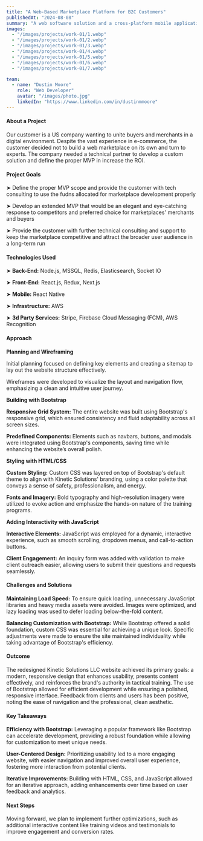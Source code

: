 ```yaml
---
title: "A Web-Based Marketplace Platform for B2C Customers"
publishedAt: "2024-08-08"
summary: "A web software solution and a cross-platform mobile application for a marketplace working in the US and European area"
images:
  - "/images/projects/work-01/1.webp"
  - "/images/projects/work-01/2.webp"
  - "/images/projects/work-01/3.webp"
  - "/images/projects/work-01/4.webp"
  - "/images/projects/work-01/5.webp"
  - "/images/projects/work-01/6.webp"
  - "/images/projects/work-01/7.webp"

team:
  - name: "Dustin Moore"
    role: "Web Developer"
    avatar: "/images/photo.jpg"
    linkedIn: "https://www.linkedin.com/in/dustinmmoore"
---
```


#### About a Project

Our customer is a US company wanting to unite buyers and merchants in a digital environment. Despite the vast experience in e-commerce, the customer decided not to build a web marketplace on its own and turn to experts. The company needed a technical partner to develop a custom solution and define the proper MVP in increase the ROI.

#### Project Goals

➤ Define the proper MVP scope and provide the customer with tech consulting to use the fudns allocated for marketplace development properly

➤ Develop an extended MVP that would be an elegant and eye-catching response to competitors and preferred choice for marketplaces' merchants and buyers

➤ Provide the customer with further technical consulting and support to keep the marketplace competitive and attract the broader user audience in a long-term run

#### Technologies Used

➤ **Back-End:** Node.js, MSSQL, Redis, Elasticsearch, Socket IO

➤ **Front-End:** React.js, Redux, Next.js

➤ **Mobile:** React Native

➤ **Infrastructure:** AWS

➤ **3d Party Services:** Stripe, Firebase Cloud Messaging (FCM), AWS Recognition

#### Approach

**Planning and Wireframing**

Initial planning focused on defining key elements and creating a sitemap to lay out the website structure effectively.

Wireframes were developed to visualize the layout and navigation flow, emphasizing a clean and intuitive user journey.

**Building with Bootstrap**

**Responsive Grid System:** The entire website was built using Bootstrap's responsive grid, which ensured consistency and fluid adaptability across all screen sizes.

**Predefined Components:** Elements such as navbars, buttons, and modals were integrated using Bootstrap's components, saving time while enhancing the website’s overall polish.

**Styling with HTML/CSS**

**Custom Styling:** Custom CSS was layered on top of Bootstrap's default theme to align with Kinetic Solutions' branding, using a color palette that conveys a sense of safety, professionalism, and energy.

**Fonts and Imagery:** Bold typography and high-resolution imagery were utilized to evoke action and emphasize the hands-on nature of the training programs.

**Adding Interactivity with JavaScript**

**Interactive Elements:** JavaScript was employed for a dynamic, interactive experience, such as smooth scrolling, dropdown menus, and call-to-action buttons.

**Client Engagement:** An inquiry form was added with validation to make client outreach easier, allowing users to submit their questions and requests seamlessly.

#### Challenges and Solutions

**Maintaining Load Speed:** To ensure quick loading, unnecessary JavaScript libraries and heavy media assets were avoided. Images were optimized, and lazy loading was used to defer loading below-the-fold content.

**Balancing Customization with Bootstrap:** While Bootstrap offered a solid foundation, custom CSS was essential for achieving a unique look. Specific adjustments were made to ensure the site maintained individuality while taking advantage of Bootstrap's efficiency.

#### Outcome

The redesigned Kinetic Solutions LLC website achieved its primary goals: a modern, responsive design that enhances usability, presents content effectively, and reinforces the brand's authority in tactical training. The use of Bootstrap allowed for efficient development while ensuring a polished, responsive interface. Feedback from clients and users has been positive, noting the ease of navigation and the professional, clean aesthetic.

#### Key Takeaways

**Efficiency with Bootstrap:** Leveraging a popular framework like Bootstrap can accelerate development, providing a robust foundation while allowing for customization to meet unique needs.

**User-Centered Design:** Prioritizing usability led to a more engaging website, with easier navigation and improved overall user experience, fostering more interaction from potential clients.

**Iterative Improvements:** Building with HTML, CSS, and JavaScript allowed for an iterative approach, adding enhancements over time based on user feedback and analytics.

#### Next Steps

Moving forward, we plan to implement further optimizations, such as additional interactive content like training videos and testimonials to improve engagement and conversion rates.
